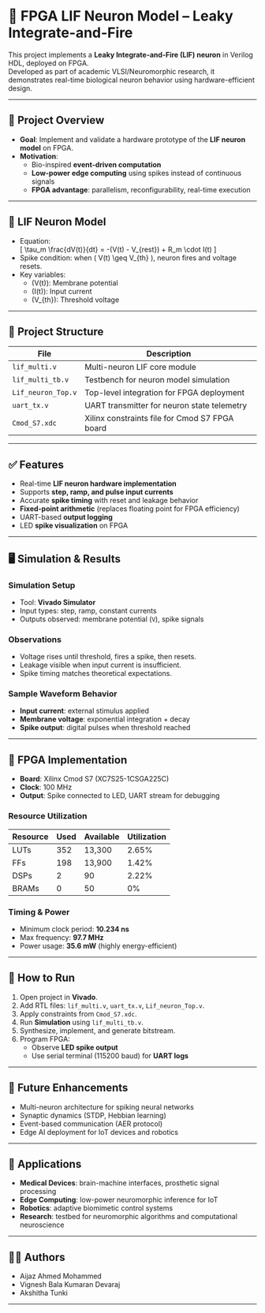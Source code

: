 # 🧠 FPGA LIF Neuron Model – Leaky Integrate-and-Fire

This project implements a **Leaky Integrate-and-Fire (LIF) neuron** in Verilog HDL, deployed on FPGA.  
Developed as part of academic VLSI/Neuromorphic research, it demonstrates real-time biological neuron behavior using hardware-efficient design.  

---

## 📌 Project Overview

- **Goal**: Implement and validate a hardware prototype of the **LIF neuron model** on FPGA.  
- **Motivation**:  
  - Bio-inspired **event-driven computation**  
  - **Low-power edge computing** using spikes instead of continuous signals  
  - **FPGA advantage**: parallelism, reconfigurability, real-time execution  

---

## 🧮 LIF Neuron Model

- Equation:  
  \[
  \tau_m \frac{dV(t)}{dt} = -(V(t) - V_{rest}) + R_m \cdot I(t)
  \]
- Spike condition: when \( V(t) \geq V_{th} \), neuron fires and voltage resets.  
- Key variables:  
  - \(V(t)\): Membrane potential  
  - \(I(t)\): Input current  
  - \(V_{th}\): Threshold voltage  

---

## 📂 Project Structure

| File                | Description |
|----------------------|-------------|
| `lif_multi.v`       | Multi-neuron LIF core module |
| `lif_multi_tb.v`    | Testbench for neuron model simulation |
| `Lif_neuron_Top.v`  | Top-level integration for FPGA deployment |
| `uart_tx.v`         | UART transmitter for neuron state telemetry |
| `Cmod_S7.xdc`       | Xilinx constraints file for Cmod S7 FPGA board |

---

## ✅ Features

- Real-time **LIF neuron hardware implementation**  
- Supports **step, ramp, and pulse input currents**  
- Accurate **spike timing** with reset and leakage behavior  
- **Fixed-point arithmetic** (replaces floating point for FPGA efficiency)  
- UART-based **output logging**  
- LED **spike visualization** on FPGA  

---

## 🖥️ Simulation & Results

### Simulation Setup
- Tool: **Vivado Simulator**  
- Input types: step, ramp, constant currents  
- Outputs observed: membrane potential (`V`), spike signals  

### Observations
- Voltage rises until threshold, fires a spike, then resets.  
- Leakage visible when input current is insufficient.  
- Spike timing matches theoretical expectations.  

### Sample Waveform Behavior
- **Input current**: external stimulus applied  
- **Membrane voltage**: exponential integration + decay  
- **Spike output**: digital pulses when threshold reached  

---

## 🔧 FPGA Implementation

- **Board**: Xilinx Cmod S7 (XC7S25-1CSGA225C)  
- **Clock**: 100 MHz  
- **Output**: Spike connected to LED, UART stream for debugging  

### Resource Utilization
| Resource | Used | Available | Utilization |
|----------|------|-----------|-------------|
| LUTs     | 352  | 13,300    | 2.65% |
| FFs      | 198  | 13,900    | 1.42% |
| DSPs     | 2    | 90        | 2.22% |
| BRAMs    | 0    | 50        | 0% |

### Timing & Power
- Minimum clock period: **10.234 ns**  
- Max frequency: **97.7 MHz**  
- Power usage: **35.6 mW** (highly energy-efficient)  

---

## 🚀 How to Run

1. Open project in **Vivado**.  
2. Add RTL files: `lif_multi.v`, `uart_tx.v`, `Lif_neuron_Top.v`.  
3. Apply constraints from `Cmod_S7.xdc`.  
4. Run **Simulation** using `lif_multi_tb.v`.  
5. Synthesize, implement, and generate bitstream.  
6. Program FPGA:  
   - Observe **LED spike output**  
   - Use serial terminal (115200 baud) for **UART logs**  

---

## 🔮 Future Enhancements

- Multi-neuron architecture for spiking neural networks  
- Synaptic dynamics (STDP, Hebbian learning)  
- Event-based communication (AER protocol)  
- Edge AI deployment for IoT devices and robotics  

---

## 📌 Applications

- **Medical Devices**: brain-machine interfaces, prosthetic signal processing  
- **Edge Computing**: low-power neuromorphic inference for IoT  
- **Robotics**: adaptive biomimetic control systems  
- **Research**: testbed for neuromorphic algorithms and computational neuroscience  

---

## 👨‍💻 Authors

- Aijaz Ahmed Mohammed  
- Vignesh Bala Kumaran Devaraj  
- Akshitha Tunki  

---
